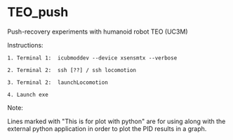 # TEO_push
Push-recovery experiments with humanoid robot TEO (UC3M)

Instructions:

	1. Terminal 1:	icubmoddev --device xsensmtx --verbose

	2. Terminal 2:	ssh [??] / ssh locomotion

	3. Terminal 2:	launchLocomotion

	4. Launch exe



Note:

Lines marked with "This is for plot with python" are for using along with the external python application in order to plot the PID results in a graph.
